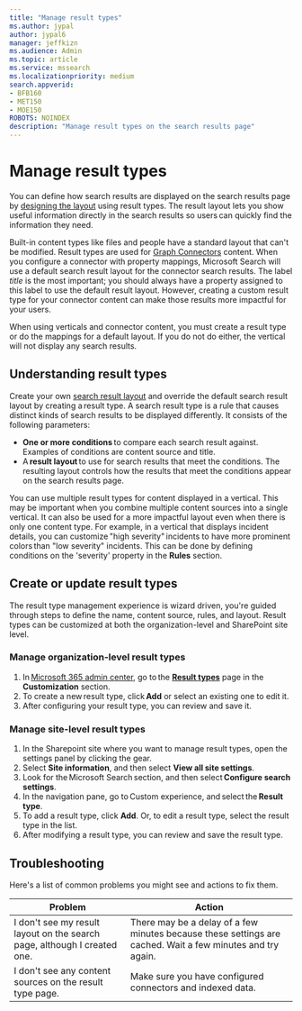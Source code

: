 ```yaml
---
title: "Manage result types"
ms.author: jypal
author: jypal6
manager: jeffkizn
ms.audience: Admin
ms.topic: article
ms.service: mssearch
ms.localizationpriority: medium
search.appverid:
- BFB160
- MET150
- MOE150
ROBOTS: NOINDEX
description: "Manage result types on the search results page"
---
```


# Manage result types

You can define how search results are displayed on the search results page by [designing the layout](customize-results-layout.md) using result types. The result layout lets you show useful information directly in the search results so users can quickly find the information they need.

Built-in content types like files and people have a standard layout that can't be modified. Result types are used for [Graph Connectors](connectors-overview.md) content. When you configure a connector with property mappings, Microsoft Search will use a default search result layout for the connector search results. The label *title* is the most important; you should always have a property assigned to this label to use the default result layout. However, creating a custom result type for your connector content can make those results more impactful for your users.

When using verticals and connector content, you must create a result type or do the mappings for a default layout. If you do not do either, the vertical will not display any search results.

## Understanding result types

Create your own [search result layout](customize-results-layout.md) and override the default search result layout by creating a result type. A search result type is a rule that causes distinct kinds of search results to be displayed differently. It consists of the following parameters:

- **One or more conditions** to compare each search result against. Examples of conditions are content source and title.
- A **result layout** to use for search results that meet the conditions. The resulting layout controls how the results that meet the conditions appear on the search results page.

You can use multiple result types for content displayed in a vertical. This may be important when you combine multiple content sources into a single vertical. It can also be used for a more impactful layout even when there is only one content type. For example, in a vertical that displays incident details, you can customize "high severity" incidents to have more prominent colors than "low severity" incidents. This can be done by defining conditions on the 'severity' property in the **Rules** section.

## Create or update result types

The result type management experience is wizard driven, you're guided through steps to define the name, content source, rules, and layout. Result types can be customized at both the organization-level and SharePoint site level.

### Manage organization-level result types

1. In [Microsoft 365 admin center](https://admin.microsoft.com/), go to the [**Result types**](https://admin.microsoft.com/Adminportal/Home#/MicrosoftSearch/resulttypes) page in the **Customization** section.
2. To create a new result type, click **Add** or select an existing one to edit it.
3. After configuring your result type, you can review and save it.

### Manage site-level result types

1. In the Sharepoint site where you want to manage result types, open the settings panel by clicking the gear.
2. Select **Site information**, and then select **View all site settings**.  
3. Look for the Microsoft Search section, and then select **Configure search settings**.
4. In the navigation pane, go to Custom experience, and select the **Result type**.
5. To add a result type, click **Add**. Or, to edit a result type, select the result type in the list.
6. After modifying a result type, you can review and save the result type.

## Troubleshooting

Here's a list of common problems you might see and actions to fix them.

|Problem  |Action  |
|---------|---------|
| I don't see my result layout on the search page, although I created one. | There may be a delay of a few minutes because these settings are cached. Wait a few minutes and try again.        |
| I don't see any content sources on the result type page. | Make sure you have configured connectors and indexed data.   |
